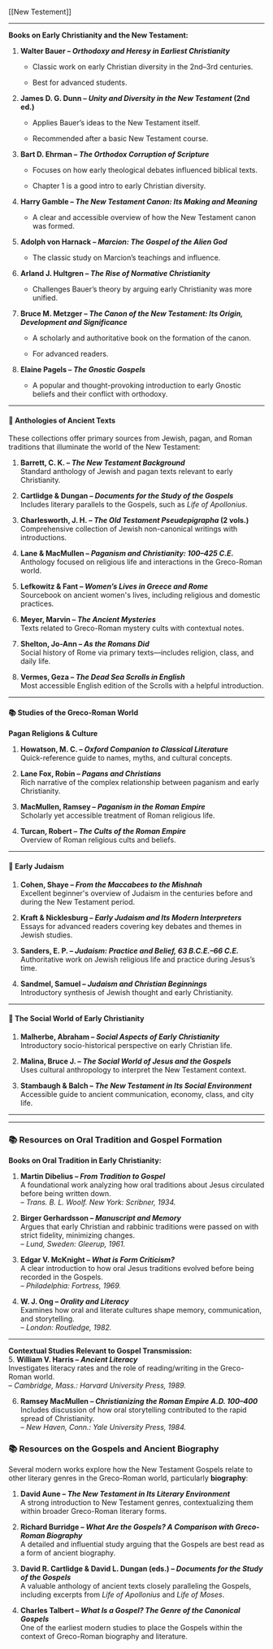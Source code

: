 [[New Testement]]

---

**Books on Early Christianity and the New Testament:**

1. **Walter Bauer – _Orthodoxy and Heresy in Earliest Christianity_**
    
    - Classic work on early Christian diversity in the 2nd–3rd centuries.
        
    - Best for advanced students.
        
2. **James D. G. Dunn – _Unity and Diversity in the New Testament_ (2nd ed.)**
    
    - Applies Bauer’s ideas to the New Testament itself.
        
    - Recommended after a basic New Testament course.
        
3. **Bart D. Ehrman – _The Orthodox Corruption of Scripture_**
    
    - Focuses on how early theological debates influenced biblical texts.
        
    - Chapter 1 is a good intro to early Christian diversity.
        
4. **Harry Gamble – _The New Testament Canon: Its Making and Meaning_**
    
    - A clear and accessible overview of how the New Testament canon was formed.
        
5. **Adolph von Harnack – _Marcion: The Gospel of the Alien God_**
    
    - The classic study on Marcion’s teachings and influence.
        
6. **Arland J. Hultgren – _The Rise of Normative Christianity_**
    
    - Challenges Bauer’s theory by arguing early Christianity was more unified.
        
7. **Bruce M. Metzger – _The Canon of the New Testament: Its Origin, Development and Significance_**
    
    - A scholarly and authoritative book on the formation of the canon.
        
    - For advanced readers.
        
8. **Elaine Pagels – _The Gnostic Gospels_**
    
    - A popular and thought-provoking introduction to early Gnostic beliefs and their conflict with orthodoxy.
        

---

#### 📘 Anthologies of Ancient Texts

These collections offer primary sources from Jewish, pagan, and Roman traditions that illuminate the world of the New Testament:

1. **Barrett, C. K. – _The New Testament Background_**  
    Standard anthology of Jewish and pagan texts relevant to early Christianity.
    
2. **Cartlidge & Dungan – _Documents for the Study of the Gospels_**  
    Includes literary parallels to the Gospels, such as _Life of Apollonius_.
    
3. **Charlesworth, J. H. – _The Old Testament Pseudepigrapha_ (2 vols.)**  
    Comprehensive collection of Jewish non-canonical writings with introductions.
    
4. **Lane & MacMullen – _Paganism and Christianity: 100–425 C.E._**  
    Anthology focused on religious life and interactions in the Greco-Roman world.
    
5. **Lefkowitz & Fant – _Women’s Lives in Greece and Rome_**  
    Sourcebook on ancient women's lives, including religious and domestic practices.
    
6. **Meyer, Marvin – _The Ancient Mysteries_**  
    Texts related to Greco-Roman mystery cults with contextual notes.
    
7. **Shelton, Jo-Ann – _As the Romans Did_**  
    Social history of Rome via primary texts—includes religion, class, and daily life.
    
8. **Vermes, Geza – _The Dead Sea Scrolls in English_**  
    Most accessible English edition of the Scrolls with a helpful introduction.
    

---

#### 📚 Studies of the Greco-Roman World

**Pagan Religions & Culture**

1. **Howatson, M. C. – _Oxford Companion to Classical Literature_**  
    Quick-reference guide to names, myths, and cultural concepts.
    
2. **Lane Fox, Robin – _Pagans and Christians_**  
    Rich narrative of the complex relationship between paganism and early Christianity.
    
3. **MacMullen, Ramsey – _Paganism in the Roman Empire_**  
    Scholarly yet accessible treatment of Roman religious life.
    
4. **Turcan, Robert – _The Cults of the Roman Empire_**  
    Overview of Roman religious cults and beliefs.
    

---

#### 📗 Early Judaism

1. **Cohen, Shaye – _From the Maccabees to the Mishnah_**  
    Excellent beginner's overview of Judaism in the centuries before and during the New Testament period.
    
2. **Kraft & Nicklesburg – _Early Judaism and Its Modern Interpreters_**  
    Essays for advanced readers covering key debates and themes in Jewish studies.
    
3. **Sanders, E. P. – _Judaism: Practice and Belief, 63 B.C.E.–66 C.E._**  
    Authoritative work on Jewish religious life and practice during Jesus’s time.
    
4. **Sandmel, Samuel – _Judaism and Christian Beginnings_**  
    Introductory synthesis of Jewish thought and early Christianity.
    

---

#### 📙 The Social World of Early Christianity

1. **Malherbe, Abraham – _Social Aspects of Early Christianity_**  
    Introductory socio-historical perspective on early Christian life.
    
2. **Malina, Bruce J. – _The Social World of Jesus and the Gospels_**  
    Uses cultural anthropology to interpret the New Testament context.
    
3. **Stambaugh & Balch – _The New Testament in Its Social Environment_**  
    Accessible guide to ancient communication, economy, class, and city life.
    

---

---

### 📚 **Resources on Oral Tradition and Gospel Formation**

**Books on Oral Tradition in Early Christianity:**

1. **Martin Dibelius – _From Tradition to Gospel_**  
    A foundational work analyzing how oral traditions about Jesus circulated before being written down.  
    – _Trans. B. L. Woolf. New York: Scribner, 1934._
    
2. **Birger Gerhardsson – _Manuscript and Memory_**  
    Argues that early Christian and rabbinic traditions were passed on with strict fidelity, minimizing changes.  
    – _Lund, Sweden: Gleerup, 1961._
    
3. **Edgar V. McKnight – _What is Form Criticism?_**  
    A clear introduction to how oral Jesus traditions evolved before being recorded in the Gospels.  
    – _Philadelphia: Fortress, 1969._
    
4. **W. J. Ong – _Orality and Literacy_**  
    Examines how oral and literate cultures shape memory, communication, and storytelling.  
    – _London: Routledge, 1982._
    

---

**Contextual Studies Relevant to Gospel Transmission:**  
5. **William V. Harris – _Ancient Literacy_**  
Investigates literacy rates and the role of reading/writing in the Greco-Roman world.  
– _Cambridge, Mass.: Harvard University Press, 1989._

6. **Ramsey MacMullen – _Christianizing the Roman Empire A.D. 100–400_**  
    Includes discussion of how oral storytelling contributed to the rapid spread of Christianity.  
    – _New Haven, Conn.: Yale University Press, 1984._

### 📚 Resources on the Gospels and Ancient Biography

Several modern works explore how the New Testament Gospels relate to other literary genres in the Greco-Roman world, particularly **biography**:

1. **David Aune – _The New Testament in Its Literary Environment_**  
    A strong introduction to New Testament genres, contextualizing them within broader Greco-Roman literary forms.
    
2. **Richard Burridge – _What Are the Gospels? A Comparison with Greco-Roman Biography_**  
    A detailed and influential study arguing that the Gospels are best read as a form of ancient biography.
    
3. **David R. Cartlidge & David L. Dungan (eds.) – _Documents for the Study of the Gospels_**  
    A valuable anthology of ancient texts closely paralleling the Gospels, including excerpts from _Life of Apollonius_ and _Life of Moses_.
    
4. **Charles Talbert – _What Is a Gospel? The Genre of the Canonical Gospels_**  
    One of the earliest modern studies to place the Gospels within the context of Greco-Roman biography and literature.